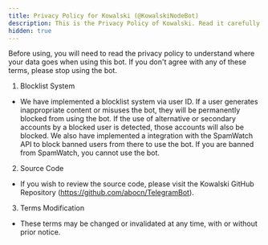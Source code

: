```yaml
---
title: Privacy Policy for Kowalski (@KowalskiNodeBot)
description: This is the Privacy Policy of Kowalski. Read it carefully to understand what happens when using this bot.
hidden: true
---
```

Before using, you will need to read the privacy policy to understand where your data goes when using this bot. If you don't agree with any of these terms, please stop using the bot.

1. Blocklist System
- We have implemented a blocklist system via user ID. If a user generates inappropriate content or misuses the bot, they will be permanently blocked from using the bot. If the use of alternative or secondary accounts by a blocked user is detected, those accounts will also be blocked. We also have implemented a integration with the SpamWatch API to block banned users from there to use the bot. If you are banned from SpamWatch, you cannot use the bot.

2. Source Code
- If you wish to review the source code, please visit the Kowalski GitHub Repository (https://github.com/abocn/TelegramBot).

3. Terms Modification
- These terms may be changed or invalidated at any time, with or without prior notice.